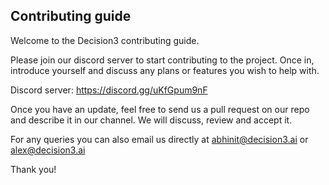 ## Contributing guide

Welcome to the Decision3 contributing guide.

Please join our discord server to start contributing to the project. Once in, introduce yourself and discuss any plans or features you wish to help with.

Discord server: https://discord.gg/uKfGpum9nF 

Once you have an update, feel free to send us a pull request on our repo and describe it in our channel. We will discuss, review and accept it.

For any queries you can also email us directly at abhinit@decision3.ai or alex@decision3.ai 

Thank you!

